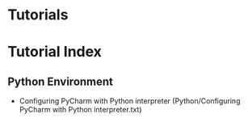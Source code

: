 # Tutorials



# Tutorial Index

## Python Environment

- Configuring PyCharm with Python interpreter (Python/Configuring PyCharm with Python interpreter.txt)


